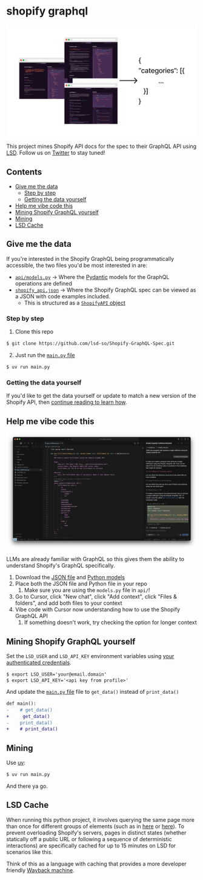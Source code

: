 # shopify graphql

![Shopify LSD diagram](media/Shopify_LSD.jpg)

This project mines Shopify API docs for the spec to their GraphQL API using [LSD](https://lsd.so). Follow us on [Twitter](https://x.com/getlsd) to stay tuned!

## Contents

* [Give me the data](#give-me-the-data)
  * [Step by step](#step-by-step)
  * [Getting the data yourself](#getting-the-data-yourself)
* [Help me vibe code this](#help-me-vibe-code-this)
* [Mining Shopify GraphQL yourself](#mining-shopify-graphql-yourself)
* [Mining](#mining)
* [LSD Cache](#lsd-cache)

## Give me the data

If you're interested in the Shopify GraphQL being programmatically accessible, the two files you'd be most interested in are:

* [`api/models.py`](https://github.com/lsd-so/Shopify-GraphQL-Spec/blob/main/api/models.py) -> Where the [Pydantic](https://docs.pydantic.dev/latest/) models for the GraphQL operations are defined
* [`shopify_api.json`](https://github.com/lsd-so/Shopify-GraphQL-Spec/blob/main/shopify_api.json) -> Where the Shopify GraphQL spec can be viewed as a JSON with code examples included.
  * This is structured as a [`ShopifyAPI` object](https://github.com/lsd-so/Shopify-GraphQL-Spec/blob/main/api/models.py#L96)

### Step by step

1. Clone this repo

```bash
$ git clone https://github.com/lsd-so/Shopify-GraphQL-Spec.git
```

2. Just run the [`main.py` file](https://github.com/lsd-so/Shopify-GraphQL-Spec/blob/main/main.py)

```bash
$ uv run main.py
```

### Getting the data yourself

If you'd like to get the data yourself or update to match a new version of the Shopify API, then [continue reading to learn how](#mining-shopify-graphql-yourself).

## Help me vibe code this

![Screenshot of Cursor generating code using the Shopify GraphQL API](media/cursor.png)

LLMs are already familiar with GraphQL so this gives them the ability to understand Shopify's GraphQL specifically.

1. Download the [JSON file](https://github.com/lsd-so/Shopify-GraphQL-Spec/blob/main/shopify_api.json) and [Python models](https://github.com/lsd-so/Shopify-GraphQL-Spec/blob/main/api/models.py)
2. Place both the JSON file and Python file in your repo
   1. Make sure you are using the `models.py` file in `api/`!
3. Go to Cursor, click "New chat", click "Add context", click "Files & folders", and add both files to your context
4. Vibe code with Cursor now understanding how to use the Shopify GraphQL API
   1. If something doesn't work, try checking the option for longer context

## Mining Shopify GraphQL yourself

Set the `LSD_USER` and `LSD_API_KEY` environment variables using [your authenticated credentials](https://lsd.so/profile).

```
$ export LSD_USER='your@email.domain'
$ export LSD_API_KEY='<api key from profile>'
```

And update the [`main.py` file](https://github.com/lsd-so/Shopify-GraphQL-Spec/blob/main/main.py) file to `get_data()` instead of `print_data()`

```diff
def main():
-    # get_data()
+     get_data()
-    print_data()
+    # print_data()
```

## Mining

Use [uv](https://docs.astral.sh/uv/getting-started/installation/):

```bash
$ uv run main.py
```

And there ya go.

## LSD Cache

When running this python project, it involves querying the same page more than once for different groups of elements (such as in [here](https://github.com/lsd-so/Shopify-GraphQL-Spec/blob/main/api/fields_and_connections.py#L28) or [here](https://github.com/lsd-so/Shopify-GraphQL-Spec/blob/main/api/fields_and_connections.py#L33)). To prevent overloading Shopify's servers, pages in distinct states (whether statically off a public URL or following a sequence of deterministic interactions) are specifically cached for up to 15 minutes on LSD for scenarios like this.

Think of this as a language with caching that provides a more developer friendly [Wayback machine](https://web.archive.org/).
